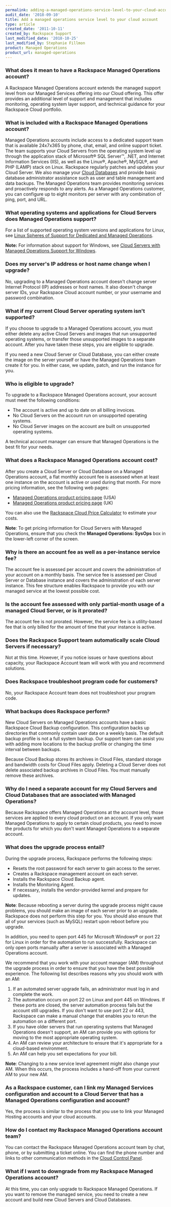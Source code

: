 ```yaml
---
permalink: adding-a-managed-operations-service-level-to-your-cloud-account
audit_date: '2018-09-10'
title: Add a managed operations service level to your cloud account
type: article
created_date: '2011-10-11'
created_by: Rackspace Support
last_modified_date: '2018-10-25'
last_modified_by: Stephanie Fillmon
product: Managed Operations
product_url: managed-operations
---
```


### What does it mean to have a Rackspace Managed Operations account?

A Rackspace Managed Operations account extends the managed support level
from our Managed Services offering into our Cloud offering. This offer
provides an additional level of support and management that includes
monitoring, operating system layer support, and technical guidance for
your Rackspace Cloud portfolio.

### What is included with a Rackspace Managed Operations account?

Managed Operations accounts include access to a dedicated support team
that is available 24x7x365 by phone, chat, email, and online support ticket.
The team supports your Cloud Servers from the operating system level up
through the application stack of Microsoft&reg; SQL Server&trade;, .NET,
and Internet Information Services (IIS), as well as the
Linux&reg;, Apache&reg;, MySQL&reg;, and PHP (LAMP) stack on Linux.
Rackspace regularly patches and updates your Cloud Server. We also manage your
[Cloud
Databases](https://www.rackspace.com/cloud/public/databases/) and provide
basic database administrator assistance such as user and table
management and data backups. The Managed Operations team provides monitoring
services and proactively responds to any alerts. As a Managed Operations
customer, you can configure up to eight monitors per server with any
combination of ping, port, and URL.

### What operating systems and applications for Cloud Servers does Managed Operations support?

For a list of supported operating system versions and applications for Linux,
see [Linux
Spheres of Support for Dedicated and Managed
Operations](/support/how-to/linux-spheres-of-support-for-dedicated-and-managed-ops).

**Note:** For information about support for Windows, see [Cloud Servers
with Managed Operations Support for
Windows](/support/how-to/cloud-servers-with-managed-operations-support-for-windows).

### Does my server's IP address or host name change when I upgrade?

No, upgrading to a Managed Operations account doesn't change server Internet
Protocol (IP) addresses or host names. It also doesn't change server IDs, your
Rackspace Cloud account number, or your username and password combination.

### What if my current Cloud Server operating system isn't supported?

If you choose to upgrade to a Managed Operations account, you must
either delete any active Cloud Servers and images that run unsupported
operating systems, or transfer those unsupported images to a separate
account. After you have taken these steps, you are eligible to upgrade.

If you need a new Cloud Server or Cloud Database, you can either
create the image on the server yourself or have the Managed Operations team
create it for you. In either case, we update, patch, and run the instance for
you.

### Who is eligible to upgrade?

To upgrade to a Rackspace Managed Operations account, your account must
meet the following conditions:

-   The account is active and up to date on all billing invoices.
-   No Cloud Servers on the account run on unsupported operating systems.
-   No Cloud Server images on the account are built on unsupported
    operating systems.

A technical account manager can ensure that Managed
Operations is the best fit for your needs.

### What does a Rackspace Managed Operations account cost?

After you create a Cloud Server or Cloud Database on a Managed
Operations account, a flat monthly account fee is assessed when at
least one instance on the account is active or used during that month.
For more pricing information, see the following web pages:

-   [Managed Operations product pricing
    page](https://www.rackspace.com/cloud/managed_cloud/pricing/) (USA)
-   [Managed Operations product pricing
    page](https://www.rackspace.co.uk/cloud/servers/pricing) (UK)

You can also use the [Rackspace Cloud Price
Calculator](https://www.rackspace.com/calculator/) to estimate your costs.

**Note**: To get pricing information for Cloud Servers with Managed Operations,
ensure that you check the **Managed Operations: SysOps** box in the lower-left
corner of the screen.

### Why is there an account fee as well as a per-instance service fee?

The account fee is assessed per account and covers the administration of your
account on a monthly basis. The service fee is assessed per Cloud Server or
Database instance and covers the administration of each server instance. This
fee structure enables Rackspace to provide you with our managed service at the
lowest possible cost.

### Is the account fee assessed with only partial-month usage of a managed Cloud Server, or is it prorated?

The account fee is not prorated. However, the service fee is a
utility-based fee that is only billed for the amount of time that your
instance is active.

### Does the Rackspace Support team automatically scale Cloud Servers if necessary?

Not at this time. However, if you notice issues or have questions about
capacity, your Rackspace Account team will work with you and recommend
solutions.

### Does Rackspace troubleshoot program code for customers?

No, your Rackspace Account team does not troubleshoot your program code.

### What backups does Rackspace perform?

New Cloud Servers on Managed Operations accounts have a basic Rackspace
Cloud Backup configuration. This configuration backs up directories that
commonly contain user data on a weekly basis. The default backup profile is
not a full system backup. Our support team can assist you with adding more
locations to the backup profile or changing the time interval between
backups.

Because Cloud Backup stores its archives in Cloud Files, standard storage and
bandwidth costs for Cloud Files apply. Deleting a Cloud Server does
not delete associated backup archives in Cloud Files. You must manually remove
these archives.

### Why do I need a separate account for my Cloud Servers and Cloud Databases that are associated with Managed Operations?

Because Rackspace offers Managed Operations at the account level, those
services are applied to every cloud product on an account. If you only want
Managed Operations to apply to certain cloud products, you need to move the
products for which you don't want Managed Operations to a separate account.

### What does the upgrade process entail?

During the upgrade process, Rackspace performs the following steps:

- Resets the root password for each server to gain access to the server.
- Creates a Rackspace management account on each server.
- Installs the Rackspace Cloud Backup agent.
- Installs the Monitoring Agent.
- If necessary, installs the vendor-provided kernel and prepare for updates.

**Note**: Because rebooting a server during the upgrade process might cause
problems, you should make an image of each server prior to an upgrade.
Rackspace does not perform this step for you. You should also ensure that all
of your services (such as MySQL) restart upon reboot before you upgrade.

 In addition, you need to open port 445 for Microsoft Windows&reg; or port
 22 for Linux in order for the automation to run successfully. Rackspace
 can only open ports manually after a server is associated with a Managed
 Operations account.

We recommend that you work with your account manager (AM) throughout the
upgrade process in order to ensure that you have the best possible
experience. The following list describes reasons why you should work with an
AM:

1. If an automated server upgrade fails, an administrator must log in and
   complete the work.
2. The automation occurs on port 22 on Linux and port 445 on Windows. If these
   ports are closed, the server automation process fails but the account still
   upgrades. If you don't want to use port 22 or 443, Rackspace can make a
   manual change that enables you to rerun the automation on a different port.
3. If you have older servers that run operating systems that Managed
   Operations doesn't support, an AM can provide you with options for moving
   to the most appropriate operating system.
4. An AM can review your architecture to ensure that it's appropriate for a
   cloud-based environment.
5. An AM can help you set expectations for your bill.

**Note**: Changing to a new service level agreement might also change your AM.
When this occurs, the process includes a hand-off from your current AM to your
new AM.

### As a Rackspace customer, can I link my Managed Services configuration and account to a Cloud Server that has a Managed Operations configuration and account?

Yes, the process is similar to the process that you use to link your Managed
Hosting accounts and your cloud accounts.

### How do I contact my Rackspace Managed Operations account team?

You can contact the Rackspace Managed Operations account team by chat,
phone, or by submitting a ticket online. You can find the phone number and
links to other communication methods in the [Cloud Control
Panel](https://login.rackspace.com).

### What if I want to downgrade from my Rackspace Managed Operations account?

At this time, you can only upgrade to Rackspace Managed Operations.
If you want to remove the managed service, you need to create a new account
and build new Cloud Servers and Cloud Databases.
